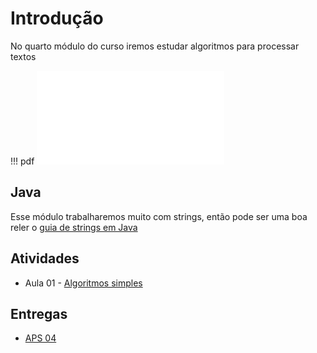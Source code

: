 # Introdução

No quarto módulo do curso iremos estudar algoritmos para processar textos

!!! pdf
    ![](slides.pdf)


## Java

Esse módulo trabalharemos muito com strings, então pode ser uma boa reler o [guia de strings em Java](../..//modulos/00-Algoritmos/java/strings.md)


## Atividades

- Aula 01 - [Algoritmos simples](busca-simples.md)

## Entregas

- [APS 04](aps.md)


